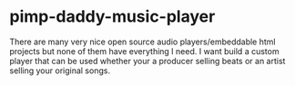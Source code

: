 # pimp-daddy-music-player
There are many very nice open source audio players/embeddable html projects but none of them have everything I need. I want build a custom player that can be used whether your a producer selling beats or an artist selling your original songs.
